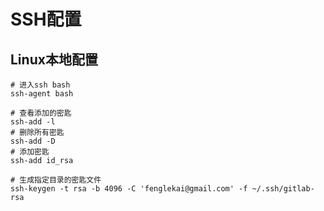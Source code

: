 # SSH配置

## Linux本地配置

```
# 进入ssh bash
ssh-agent bash

# 查看添加的密匙
ssh-add -l
# 删除所有密匙
ssh-add -D
# 添加密匙
ssh-add id_rsa
```



```
# 生成指定目录的密匙文件
ssh-keygen -t rsa -b 4096 -C 'fenglekai@gmail.com' -f ~/.ssh/gitlab-rsa
```

